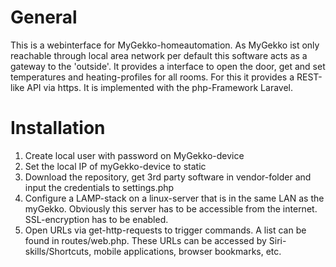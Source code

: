 # General
This is a webinterface for MyGekko-homeautomation. As MyGekko ist only reachable through local area network per default this software acts as a gateway to the 'outside'.
It provides a interface to open the door, get and set temperatures and heating-profiles for all rooms. For this it provides a REST-like API via https. It is implemented with
the php-Framework Laravel.

# Installation
1. Create local user with password on MyGekko-device
2. Set the local IP of myGekko-device to static
3. Download the repository, get 3rd party software in vendor-folder and input the credentials to settings.php
4. Configure a LAMP-stack on a linux-server that is in the same LAN as the myGekko. Obviously this server has to be accessible from the internet. SSL-encryption has to be
enabled.
5. Open URLs via get-http-requests to trigger commands. A list can be found in routes/web.php. These URLs can be accessed by Siri-skills/Shortcuts, mobile applications, browser
bookmarks, etc.
